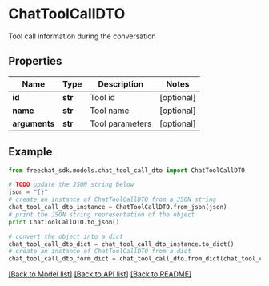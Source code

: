 # ChatToolCallDTO

Tool call information during the conversation

## Properties

Name | Type | Description | Notes
------------ | ------------- | ------------- | -------------
**id** | **str** | Tool id | [optional] 
**name** | **str** | Tool name | [optional] 
**arguments** | **str** | Tool parameters | [optional] 

## Example

```python
from freechat_sdk.models.chat_tool_call_dto import ChatToolCallDTO

# TODO update the JSON string below
json = "{}"
# create an instance of ChatToolCallDTO from a JSON string
chat_tool_call_dto_instance = ChatToolCallDTO.from_json(json)
# print the JSON string representation of the object
print ChatToolCallDTO.to_json()

# convert the object into a dict
chat_tool_call_dto_dict = chat_tool_call_dto_instance.to_dict()
# create an instance of ChatToolCallDTO from a dict
chat_tool_call_dto_form_dict = chat_tool_call_dto.from_dict(chat_tool_call_dto_dict)
```
[[Back to Model list]](../README.md#documentation-for-models) [[Back to API list]](../README.md#documentation-for-api-endpoints) [[Back to README]](../README.md)


